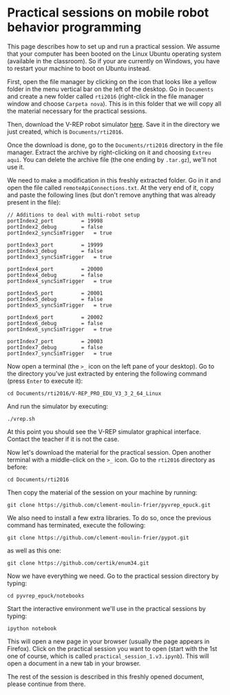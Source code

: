 # Practical sessions on mobile robot behavior programming

This page describes how to set up and run a practical session. We assume that your computer has been booted on the Linux Ubuntu operating system (available in the classroom). So if your are currently on Windows, you have to restart your machine to boot on Ubuntu instead.

First, open the file manager by clicking on the icon that looks like a yellow folder in the menu vertical bar on the left of the desktop. Go in `Documents` and create a new folder called `rti2016` (right-click in the file manager window and choose `Carpeta nova`). This is in this folder that we will copy all the material necessary for the practical sessions. 

Then, download the V-REP robot simulator [here](http://coppeliarobotics.com/files/V-REP_PRO_EDU_V3_3_2_64_Linux.tar.gz). Save it in the directory we just created, which is `Documents/rti2016`.

Once the download is done, go to the `Documents/rti2016` directory in the file manager. Extract the archive by right-clicking on it and choosing `Extreu aquì`. You can delete the archive file (the one ending by `.tar.gz`), we'll not use it. 

We need to make a modification in this freshly extracted folder. Go in it and open the file called `remoteApiConnections.txt`. At the very end of it, copy and paste the following lines (but don't remove anything that was already present in the file):

    // Additions to deal with multi-robot setup
    portIndex2_port         = 19998
    portIndex2_debug        = false
    portIndex2_syncSimTrigger   = true
    
    portIndex3_port         = 19999
    portIndex3_debug        = false
    portIndex3_syncSimTrigger   = true
    
    portIndex4_port         = 20000
    portIndex4_debug        = false
    portIndex4_syncSimTrigger   = true
    
    portIndex5_port         = 20001
    portIndex5_debug        = false
    portIndex5_syncSimTrigger   = true
    
    portIndex6_port         = 20002
    portIndex6_debug        = false
    portIndex6_syncSimTrigger   = true
    
    portIndex7_port         = 20003
    portIndex7_debug        = false
    portIndex7_syncSimTrigger   = true

Now open a terminal (the `>_` icon on the left pane of your desktop). Go to the directory you've just extracted by entering the following command (press `Enter` to execute it):

    cd Documents/rti2016/V-REP_PRO_EDU_V3_3_2_64_Linux

And run the simulator by executing:
    
    ./vrep.sh

At this point you should see the V-REP simulator graphical interface. Contact the teacher if it is not the case.

Now let's download the material for the practical session. Open another terminal with a middle-click on the `>_` icon. Go to the `rti2016` directory as before:

    cd Documents/rti2016

Then copy the material of the session on your machine by running:

    git clone https://github.com/clement-moulin-frier/pyvrep_epuck.git

We also need to install a few extra libraries. To do so, once the previous command has terminated, execute the following:

    git clone https://github.com/clement-moulin-frier/pypot.git

as well as this one:

    git clone https://github.com/certik/enum34.git

Now we have everything we need. Go to the practical session directory by typing:

    cd pyvrep_epuck/notebooks

Start the interactive environment we'll use in the practical sessions by typing:

    ipython notebook

This will open a new page in your browser (usually the page appears in Firefox). Click on the practical session you want to open (start with the 1st one of course, which is called `practical_session_1.v3.ipynb`). This will open a document in a new tab in your browser.

The rest of the session is described in this freshly opened document, please continue from there. 
